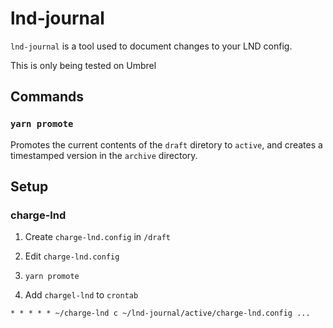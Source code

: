 # lnd-journal

`lnd-journal` is a tool used to document changes to your LND config.

This is only being tested on Umbrel

## Commands

### `yarn promote`

Promotes the current contents of the `draft` diretory to `active`, and creates a timestamped version in the `archive` directory.

## Setup

### charge-lnd

1. Create `charge-lnd.config` in `/draft`

2. Edit `charge-lnd.config`

3. `yarn promote`

4. Add `chargel-lnd` to `crontab`

```
* * * * * ~/charge-lnd c ~/lnd-journal/active/charge-lnd.config ...
```
